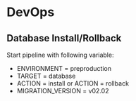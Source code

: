 # DevOps

## Database Install/Rollback

Start pipeline with following variable:

* ENVIRONMENT = preproduction
* TARGET = database
* ACTION = install or ACTION = rollback
* MIGRATION_VERSION = v02.02